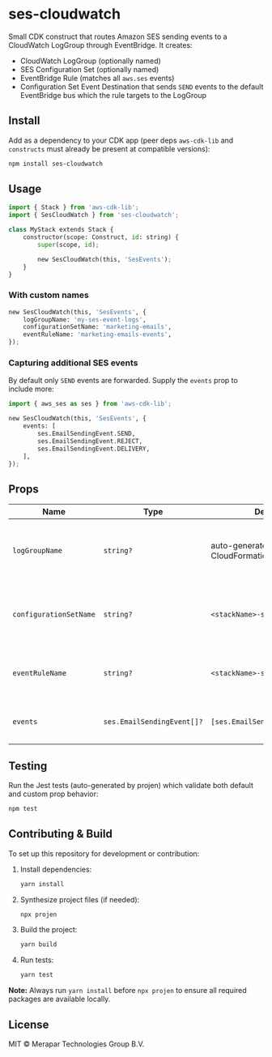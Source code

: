 # ses-cloudwatch

Small CDK construct that routes Amazon SES sending events to a CloudWatch LogGroup through EventBridge. It creates:

* CloudWatch LogGroup (optionally named)
* SES Configuration Set (optionally named)
* EventBridge Rule (matches all `aws.ses` events)
* Configuration Set Event Destination that sends `SEND` events to the default EventBridge bus which the rule targets to the LogGroup

## Install

Add as a dependency to your CDK app (peer deps `aws-cdk-lib` and `constructs` must already be present at compatible versions):

```bash
npm install ses-cloudwatch
```

## Usage

```python
import { Stack } from 'aws-cdk-lib';
import { SesCloudWatch } from 'ses-cloudwatch';

class MyStack extends Stack {
	constructor(scope: Construct, id: string) {
		super(scope, id);

		new SesCloudWatch(this, 'SesEvents');
	}
}
```

### With custom names

```python
new SesCloudWatch(this, 'SesEvents', {
	logGroupName: 'my-ses-event-logs',
	configurationSetName: 'marketing-emails',
	eventRuleName: 'marketing-emails-events',
});
```

### Capturing additional SES events

By default only `SEND` events are forwarded. Supply the `events` prop to include more:

```python
import { aws_ses as ses } from 'aws-cdk-lib';

new SesCloudWatch(this, 'SesEvents', {
	events: [
		ses.EmailSendingEvent.SEND,
		ses.EmailSendingEvent.REJECT,
		ses.EmailSendingEvent.DELIVERY,
	],
});
```

## Props

| Name | Type | Default | Description |
| ---- | ---- | ------- | ----------- |
| `logGroupName` | `string?` | auto-generated by CloudFormation | Explicit name for the CloudWatch LogGroup that stores SES events. |
| `configurationSetName` | `string?` | `<stackName>-ses-config-set` | Name for the SES Configuration Set whose events are logged. |
| `eventRuleName` | `string?` | `<stackName>-ses-event-rule` | Name for the EventBridge Rule that matches SES events. |
| `events` | `ses.EmailSendingEvent[]?` | `[ses.EmailSendingEvent.SEND]` | Set of SES sending event types to capture. |

## Testing

Run the Jest tests (auto-generated by projen) which validate both default and custom prop behavior:

```bash
npm test
```

## Contributing & Build

To set up this repository for development or contribution:

1. Install dependencies:

   ```bash
   yarn install
   ```
2. Synthesize project files (if needed):

   ```bash
   npx projen
   ```
3. Build the project:

   ```bash
   yarn build
   ```
4. Run tests:

   ```bash
   yarn test
   ```

**Note:** Always run `yarn install` before `npx projen` to ensure all required packages are available locally.

## License

MIT © Merapar Technologies Group B.V.
